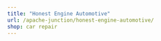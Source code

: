 ```yaml
---
title: "Honest Engine Automotive"
url: /apache-junction/honest-engine-automotive/
shop: car repair
---
```

